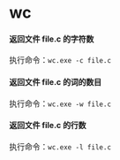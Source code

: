 # wc

#### 返回文件 file.c 的字符数
执行命令：`wc.exe -c file.c `

#### 返回文件 file.c 的词的数目
执行命令：`wc.exe -w file.c `

#### 返回文件 file.c 的行数
执行命令：`wc.exe -l file.c `

